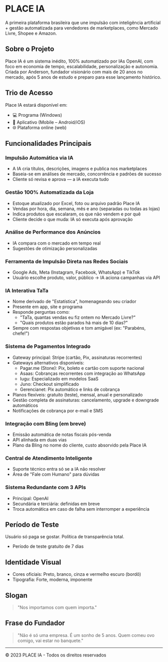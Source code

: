 # PLACE IA

A primeira plataforma brasileira que une impulsão com inteligência artificial + gestão automatizada para vendedores de marketplaces, como Mercado Livre, Shopee e Amazon.

## Sobre o Projeto

Place IA é um sistema inédito, 100% automatizado por IAs OpenAI, com foco em economia de tempo, escalabilidade, personalização e autonomia. Criada por Anderson, fundador visionário com mais de 20 anos no mercado, após 5 anos de estudo e preparo para esse lançamento histórico.

## Trio de Acesso

Place IA estará disponível em:
- 💻 Programa (Windows)
- 📱 Aplicativo (Mobile – Android/iOS)
- 🌐 Plataforma online (web)

## Funcionalidades Principais

### Impulsão Automática via IA
- A IA cria títulos, descrições, imagens e publica nos marketplaces
- Baseia-se em análises de mercado, concorrência e padrões de sucesso
- Cliente só revisa e aprova — a IA executa tudo

### Gestão 100% Automatizada da Loja
- Estoque atualizado por Excel, foto ou arquivo padrão Place IA
- Vendas por hora, dia, semana, mês e ano (separadas ou todas as lojas)
- Indica produtos que escalaram, os que não vendem e por quê
- Cliente decide o que muda: IA só executa após aprovação

### Análise de Performance dos Anúncios
- IA compara com o mercado em tempo real
- Sugestões de otimização personalizadas

### Ferramenta de Impulsão Direta nas Redes Sociais
- Google Ads, Meta (Instagram, Facebook, WhatsApp) e TikTok
- Usuário escolhe produto, valor, público → IA aciona campanhas via API

### IA Interativa TaTa
- Nome derivado de "Estatística", homenageando seu criador
- Presente em app, site e programa
- Responde perguntas como:
  - "TaTa, quantas vendas eu fiz ontem no Mercado Livre?"
  - "Quais produtos estão parados há mais de 10 dias?"
- Sempre com respostas objetivas e tom amigável (ex: "Parabéns, chefe!")

### Sistema de Pagamentos Integrado
- Gateway principal: Stripe (cartão, Pix, assinaturas recorrentes)
- Gateways alternativos disponíveis:
  - Pagar.me (Stone): Pix, boleto e cartão com suporte nacional
  - Asaas: Cobranças recorrentes com integração ao WhatsApp
  - Iugu: Especializado em modelos SaaS
  - Juno: Checkout simplificado
  - Gerencianet: Pix automático e links de cobrança
- Planos flexíveis: gratuito (teste), mensal, anual e personalizado
- Gestão completa de assinaturas: cancelamento, upgrade e downgrade automáticos
- Notificações de cobrança por e-mail e SMS

### Integração com Bling (em breve)
- Emissão automática de notas fiscais pós-venda
- API alinhada em duas vias
- Plano da Bling no nome do cliente, custo absorvido pela Place IA

### Central de Atendimento Inteligente
- Suporte técnico entra só se a IA não resolver
- Área de "Fale com Humano" para dúvidas

### Sistema Redundante com 3 APIs
- Principal: OpenAI
- Secundária e terciária: definidas em breve
- Troca automática em caso de falha sem interromper a experiência

## Período de Teste

Usuário só paga se gostar. Política de transparência total.
- Período de teste gratuito de 7 dias

## Identidade Visual

- Cores oficiais: Preto, branco, cinza e vermelho escuro (bordô)
- Tipografia: Forte, moderna, imponente

## Slogan

> "Nos importamos com quem importa."

## Frase do Fundador

> "Não é só uma empresa. É um sonho de 5 anos. Quem comeu ovo comigo, vai estar no banquete."

---

© 2023 PLACE IA - Todos os direitos reservados
